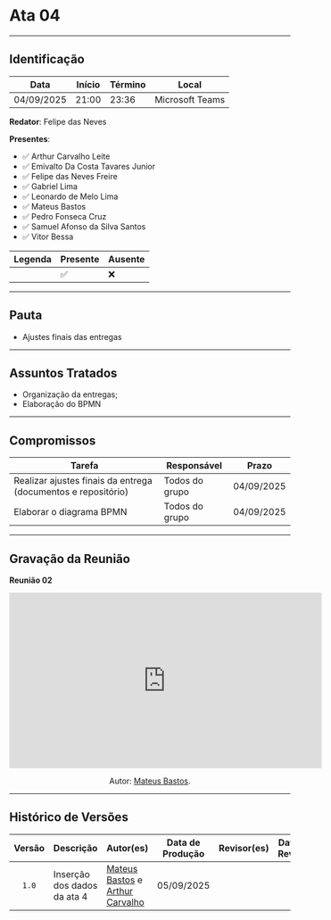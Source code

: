 # Ata 04

---

## Identificação

| Data | Início | Término | Local |
| ---- | ------ | ------- | ----- |
| 04/09/2025 | 21:00 | 23:36 | Microsoft Teams |

**Redator**: Felipe das Neves

**Presentes**: 

- ✅ Arthur Carvalho Leite
- ✅ Emivalto Da Costa Tavares Junior
- ✅ Felipe das Neves Freire
- ✅ Gabriel Lima
- ✅ Leonardo de Melo Lima
- ✅ Mateus Bastos
- ✅ Pedro Fonseca Cruz
- ✅ Samuel Afonso da Silva Santos
- ✅ Vitor Bessa

| Legenda | Presente | Ausente |
| ---- | ------ | ------- |
|  | ✅ | ❌ |

---

## Pauta

- Ajustes finais das entregas
---

## Assuntos Tratados

- Organização da entregas;
- Elaboração do BPMN

---

## Compromissos

| Tarefa                     | Responsável      | Prazo       |
| -------------------------- | ---------------- | ----------- |
| Realizar ajustes finais da entrega (documentos e repositório) | Todos do grupo   | 04/09/2025 |
| Elaborar o diagrama BPMN   | Todos do grupo  | 04/09/2025 |



---

## Gravação da Reunião

<p><strong>Reunião 02<em></em></strong></p>

<iframe width="560" height="315" src="https://www.youtube.com/embed/G_qBeuErtsg" title="YouTube video player" frameborder="0" allow="accelerometer; autoplay; clipboard-write; encrypted-media; gyroscope; picture-in-picture; web-share" referrerpolicy="strict-origin-when-cross-origin" allowfullscreen></iframe>

</center>

<div align="center">
    <p>Autor: <a href="https://github.com/MateuSansete">Mateus Bastos</a>.</p>
</div>



---

## Histórico de Versões

| Versão | Descrição | Autor(es) | Data de Produção | Revisor(es) | Data de Revisão | Incremento do Revisor|
| :----: | --------- | --------- | :--------------: | ----------- | :-------------: | :-------------: |
| `1.0` | Inserção dos dados da ata 4 | [Mateus Bastos](https://github.com/MateuSansete) e [Arthur Carvalho](https://github.com/arthurlleite) | 05/09/2025 | | | |